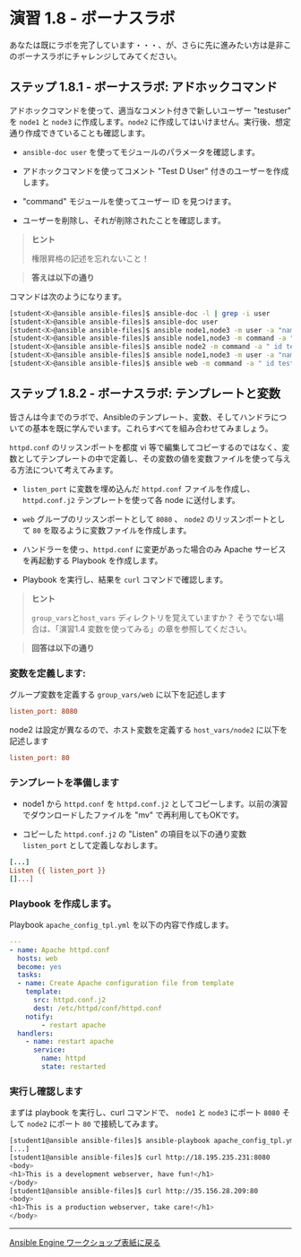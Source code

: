 # 演習 1.8 - ボーナスラボ  

あなたは既にラボを完了しています・・・、が、さらに先に進みたい方は是非このボーナスラボにチャレンジしてみてください。  

## ステップ 1.8.1 - ボーナスラボ: アドホックコマンド  

アドホックコマンドを使って、適当なコメント付きで新しいユーザー "testuser"　を `node1` と `node3` に作成します。`node2` に作成してはいけません。実行後、想定通り作成できていることも確認します。  
    
  - `ansible-doc user` を使ってモジュールのパラメータを確認します。  

  - アドホックコマンドを使ってコメント "Test D User" 付きのユーザーを作成します。  

  - "command" モジュールを使ってユーザー ID を見つけます。  

  - ユーザーを削除し、それが削除されたことを確認します。

> **ヒント**
> 
> 権限昇格の記述を忘れないこと！  

> **答えは以下の通り**  

コマンドは次のようになります。  

```bash
[student<X>@ansible ansible-files]$ ansible-doc -l | grep -i user
[student<X>@ansible ansible-files]$ ansible-doc user
[student<X>@ansible ansible-files]$ ansible node1,node3 -m user -a "name=testuser comment='Test D User'" -b
[student<X>@ansible ansible-files]$ ansible node1,node3 -m command -a " id testuser" -b
[student<X>@ansible ansible-files]$ ansible node2 -m command -a " id testuser" -b
[student<X>@ansible ansible-files]$ ansible node1,node3 -m user -a "name=testuser state=absent remove=yes" -b
[student<X>@ansible ansible-files]$ ansible web -m command -a " id testuser" -b
```

## ステップ 1.8.2 - ボーナスラボ: テンプレートと変数  

皆さんは今までのラボで、Ansibleのテンプレート、変数、そしてハンドラについての基本を既に学んでいます。これらすべてを組み合わせてみましょう。  

`httpd.conf` のリッスンポートを都度 vi 等で編集してコピーするのではなく、変数としてテンプレートの中で定義し、その変数の値を変数ファイルを使って与える方法について考えてみます。  

  
  - `listen_port` に変数を埋め込んだ `httpd.conf` ファイルを作成し、 `httpd.conf.j2` テンプレートを使って各 node に送付します。  

  - `web` グループのリッスンポートとして `8080` 、 `node2` のリッスンポートとして `80` を取るように変数ファイルを作成します。

  - ハンドラーを使っ、`httpd.conf` に変更があった場合のみ Apache サービスを再起動する Playbook を作成します。  

  - Playbook を実行し、結果を `curl` コマンドで確認します。  

> **ヒント**  
>
> `group_vars`と`host_vars` ディレクトリを覚えていますか？ そうでない場合は、「演習1.4 変数を使ってみる」の章を参照してください。


> **回答は以下の通り**

### 変数を定義します:  


グループ変数を定義する `group_vars/web` に以下を記述します  

```ini
listen_port: 8080
```

node2 は設定が異なるので、ホスト変数を定義する `host_vars/node2` に以下を記述します  

```ini
listen_port: 80
```
### テンプレートを準備します  

  - node1 から `httpd.conf` を `httpd.conf.j2` としてコピーします。以前の演習でダウンロードしたファイルを "mv" で再利用してもOKです。  

  - コピーした `httpd.conf.j2` の "Listen" の項目を以下の通り変数 `listen_port` として定義しなおします。  

<!-- {% raw %} -->
```ini
[...]
Listen {{ listen_port }}
[]...]
```
<!-- {% endraw %} -->

### Playbook を作成します。

Playbook `apache_config_tpl.yml` を以下の内容で作成します。  

```yaml
---
- name: Apache httpd.conf
  hosts: web
  become: yes
  tasks:
  - name: Create Apache configuration file from template
    template:
      src: httpd.conf.j2
      dest: /etc/httpd/conf/httpd.conf
    notify:
        - restart apache
  handlers:
    - name: restart apache
      service:
        name: httpd
        state: restarted
```
 
### 実行し確認します  

まずは playbook を実行し、curl コマンドで、 `node1` と `node3` にポート `8080` そして `node2` にポート `80` で接続してみます。  

```bash
[student1@ansible ansible-files]$ ansible-playbook apache_config_tpl.yml 
[...]
[student1@ansible ansible-files]$ curl http://18.195.235.231:8080
<body>
<h1>This is a development webserver, have fun!</h1>
</body>
[student1@ansible ansible-files]$ curl http://35.156.28.209:80
<body>
<h1>This is a production webserver, take care!</h1>
</body>
```

----
[Ansible Engine ワークショップ表紙に戻る](../README.ja.md#section-1---ansible-engineの演習)
